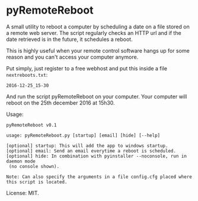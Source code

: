 # pyRemoteReboot

A small utility to reboot a computer by scheduling a date on a file stored on a remote web server. The script regularly checks an HTTP url and if the date retrieved is in the future, it schedules a reboot.

This is highly useful when your remote control software hangs up for some reason and you can't access your computer anymore.

Put simply, just register to a free webhost and put this inside a file `nextreboots.txt`:

```
2016-12-25_15-30
```

And run the script pyRemoteReboot on your computer. Your computer will reboot on the 25th december 2016 at 15h30.

Usage:

```
pyRemoteReboot v0.1

usage: pyRemoteReboot.py [startup] [email] [hide] [--help]

[optional] startup: This will add the app to windows startup.
[optional] email: Send an email everytime a reboot is scheduled.
[optional] hide: In combination with pyinstaller --noconsole, run in daemon mode
 (no console shown).

Note: Can also specify the arguments in a file config.cfg placed where this script is located.
```

License: MIT.

